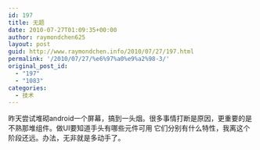 ```yaml
---
id: 197
title: 无题
date: 2010-07-27T01:09:35+00:00
author: raymondchen625
layout: post
guid: http://www.raymondchen.info/2010/07/27/197.html
permalink: '/2010/07/27/%e6%97%a0%e9%a2%98-3/'
original_post_id:
  - "197"
  - "1083"
categories:
  - 技术
---
```

昨天尝试堆砌android一个屏幕，搞到一头烟。很多事情打断是原因，更重要的是不熟那堆组件。做UI要知道手头有哪些元件可用 它们分别有什么特性，我离这个阶段还远。办法，无非就是多动手了。